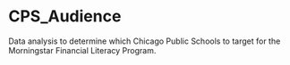 # CPS_Audience
Data analysis to determine which Chicago Public Schools to target for the Morningstar Financial Literacy Program.
